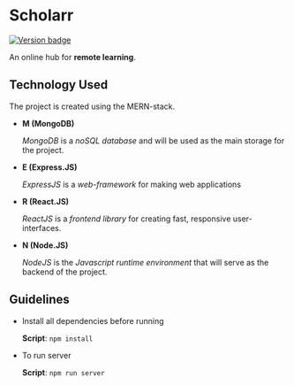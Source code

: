 # Scholarr

[![Version badge](https://img.shields.io/badge/Version-v.0.1.0.alpha-green.svg)](https://shields.io/)

An online hub for **remote learning**.

## Technology Used

The project is created using the MERN-stack.

-   **M (MongoDB)**

    _MongoDB_ is a _noSQL database_ and will be used as the main storage for the project.

-   **E (Express.JS)**

    _ExpressJS_ is a _web-framework_ for making web applications

-   **R (React.JS)**

    _ReactJS_ is a _frontend library_ for creating fast, responsive user-interfaces.

-   **N (Node.JS)**

    _NodeJS_ is the _Javascript runtime environment_ that will serve as the backend of the project.

## Guidelines

- Install all dependencies before running

    **Script**: `npm install`

- To run server

    **Script**: `npm run server`

